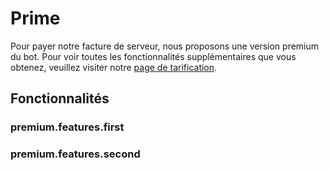 # Prime

Pour payer notre facture de serveur, nous proposons une version premium du bot. Pour voir toutes les fonctionnalités supplémentaires que vous obtenez, veuillez visiter notre [page de tarification]().

## Fonctionnalités

### premium.features.first

### premium.features.second
